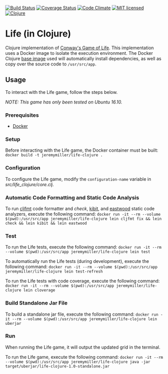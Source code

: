 [![Build Status](https://travis-ci.org/jeremy-miller/life-clojure.svg?branch=master)](https://travis-ci.org/jeremy-miller/life-clojure)
[![Coverage Status](https://coveralls.io/repos/github/jeremy-miller/life-clojure/badge.svg?branch=master)](https://coveralls.io/github/jeremy-miller/life-clojure?branch=master)
[![Code Climate](https://codeclimate.com/github/jeremy-miller/life-clojure/badges/gpa.svg)](https://codeclimate.com/github/jeremy-miller/life-clojure)
[![MIT licensed](https://img.shields.io/badge/license-MIT-blue.svg)](https://raw.githubusercontent.com/hyperium/hyper/master/LICENSE)
[![Clojure](https://img.shields.io/badge/Clojure-1.8.0-blue.svg)]()

# Life (in Clojure)
Clojure implementation of [Conway's Game of Life](https://en.wikipedia.org/wiki/Conway%27s_Game_of_Life).
This implementation uses a Docker image to isolate the execution environment.
The Docker Clojure [base image](https://hub.docker.com/_/clojure/) used will automatically install dependencies, as well as copy over the source code to ```/usr/src/app```.

## Usage
To interact with the Life game, follow the steps below.

*NOTE: This game has only been tested on Ubuntu 16.10.*

### Prerequisites
- [Docker](https://docs.docker.com/engine/installation/linux/ubuntu/)

### Setup
Before interacting with the Life game, the Docker container must be built: ```docker build -t jeremymiller/life-clojure .```

### Configuration
To configure the Life game, modify the ```configuration-name``` variable in *src/life_clojure/core.clj*.

### Automatic Code Formatting and Static Code Analysis
To run [cljfmt](https://github.com/weavejester/cljfmt) code formatter and *check*, [kibit](https://github.com/jonase/kibit), and [eastwood](https://github.com/jonase/eastwood) static code analyzers,
execute the following command: ```docker run -it --rm --volume $(pwd):/usr/src/app jeremymiller/life-clojure lein cljfmt fix && lein check && lein kibit && lein eastwood```

### Test
To run the Life tests, execute the following command: ```docker run -it --rm --volume $(pwd):/usr/src/app jeremymiller/life-clojure lein test```

To automatically run the Life tests (during development), execute the following command: ```docker run -it --rm --volume $(pwd):/usr/src/app jeremymiller/life-clojure lein test-refresh```

To run the Life tests with code coverage, execute the following command: ```docker run -it --rm --volume $(pwd):/usr/src/app jeremymiller/life-clojure lein cloverage```

### Build Standalone Jar File
To build a standalone jar file, execute the following command: ```docker run -it --rm --volume $(pwd):/usr/src/app jeremymiller/life-clojure lein uberjar```

### Run
When running the Life game, it will output the updated grid in the terminal.

To run the Life game, execute the following command: ```docker run -it --rm --volume $(pwd):/usr/src/app jeremymiller/life-clojure java -jar target/uberjar/life-clojure-1.0-standalone.jar```
